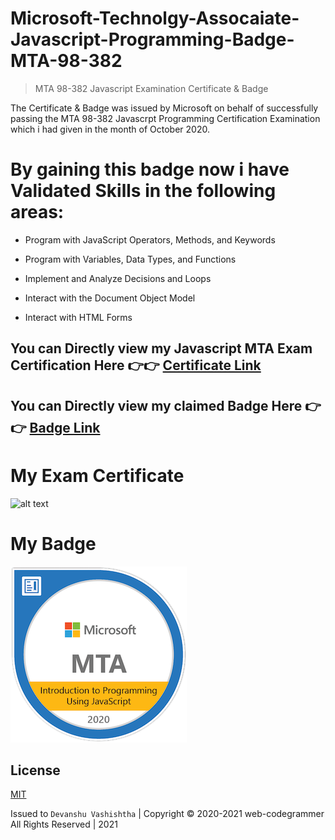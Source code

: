# Microsoft-Technolgy-Assocaiate-Javascript-Programming-Badge-MTA-98-382

> MTA 98-382 Javascript Examination Certificate & Badge 

The Certificate & Badge was issued by Microsoft on behalf of successfully passing the MTA 98-382 Javascrpt Programming Certification Examination which i had given in the month of October 2020.

# By gaining this badge now i have Validated Skills in the following areas:

- Program with JavaScript Operators, Methods, and Keywords

- Program with Variables, Data Types, and Functions

- Implement and Analyze Decisions and Loops

- Interact with the Document Object Model

- Interact with HTML Forms


## You can Directly view my Javascript MTA Exam Certification Here 👉👉 [Certificate Link](https://drive.google.com/file/d/1gSE6WLSui8fL4txbz6ekeHT5ulh3_wmp/view?usp=sharing)


## You can Directly view my claimed Badge Here 👉👉 [Badge Link](https://www.youracclaim.com/badges/869f3d7c-af71-4f17-aa89-47543a431c5c/public_url)

# My Exam Certificate

![alt text](https://github.com/web-codegrammer/Microsoft-Technology-Associate-Javascript-Programming-Completion-Certificate-and-Badge-MTA-98-382-/blob/main/MTA%20JS%20Certificate/MTA%20Certification-img.png)

# My Badge

![alt text](https://github.com/web-codegrammer/Microsoft-Technolgy-Assocaiate-Javascript-Programming-Badge-MTA-98-382-/blob/main/MTA%20JS%20Badge/mta-introduction-to-programming-using-javascript-certified-2020.png)

## License 

[MIT](https://github.com/web-codegrammer/Microsoft-Technolgy-Assocaiate-Javascript-Programming-Badge-MTA-98-382-/blob/main/LICENSE)

Issued to ```Devanshu Vashishtha``` | Copyright ©️ 2020-2021 web-codegrammer All Rights Reserved | 2021
